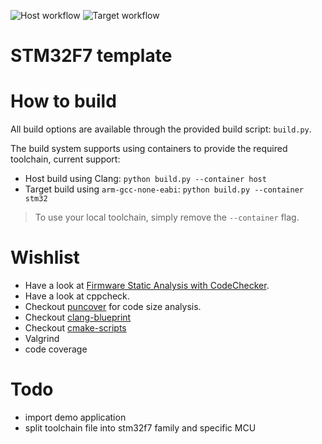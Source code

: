 ![Host workflow](https://github.com/renemoll/stm32f7-template/actions/workflows/build-host.yml/badge.svg)
![Target workflow](https://github.com/renemoll/stm32f7-template/actions/workflows/build-target.yml/badge.svg)

# STM32F7 template


# How to build

All build options are available through the provided build script: `build.py`. 

The build system supports using containers to provide the required toolchain, current support:
* Host build using Clang: `python build.py --container host`
* Target build using `arm-gcc-none-eabi`: `python build.py --container stm32`

> To use your local toolchain, simply remove the `--container` flag.

# Wishlist

* Have a look at [Firmware Static Analysis with CodeChecker](https://interrupt.memfault.com/blog/static-analysis-with-codechecker).
* Have a look at cppcheck.
* Checkout [puncover](https://github.com/HBehrens/puncover) for code size analysis.
* Checkout [clang-blueprint](https://github.com/johnthagen/clang-blueprint)
* Checkout [cmake-scripts](https://github.com/StableCoder/cmake-scripts)
* Valgrind
* code coverage

# Todo

* import demo application
* split toolchain file into stm32f7 family and specific MCU
